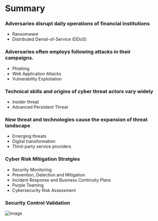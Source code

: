 # Summary
### Adversaries disrupt daily operations of financial institutions
  - Ransomware
  - Distributed Denial-of-Service (DDoS)

### Adversaries often employs following attacks in their campaigns.
  - Phishing
  - Web Application Attacks
  - Vulnerability Exploitation

### Technical skills and origins of cyber threat actors vary widely
  - Insider threat
  - Advanced Persistent Threat

### New threat and technologies cause the expansion of threat landscape
  - Emerging threats
  - Digital transformation
  - Third-party service providers

### Cyber Risk Mitigation Stratgies
  - Security Monitoring
  - Prevention, Detection and Mitigation
  - Incident Response and Business Continuity Plans
  - Purple Teaming
  - Cybersecurity Risk Assessment

### Security Control Validation
![image](https://user-images.githubusercontent.com/58542375/176215850-3c09f2c8-e2ba-40d1-bf96-e2a661fe3c8a.png)

